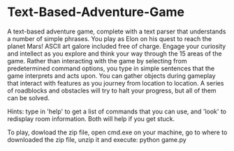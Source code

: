 # Text-Based-Adventure-Game
A text-based adventure game, complete with a text parser that understands a number of simple phrases. You play as Elon on his quest to reach the planet Mars! ASCII art galore included free of charge. Engage your curiosity and intellect as you explore and think your way through the 15 areas of the game. Rather than interacting with the game by selecting from predetermined command options, you type in simple sentences that the game interprets and acts upon. You can gather objects during gameplay that interact with features as you journey from location to location. A series of roadblocks and obstacles will try to halt your progress, but all of them can be solved.

Hints: type in 'help' to get a list of commands that you can use, and 'look' to redisplay room information. Both will help if you get stuck.

To play, dowload the zip file, open cmd.exe on your machine, go to where to downloaded the zip file, unzip it and execute: python game.py
